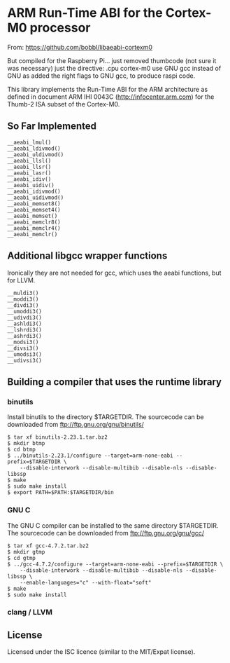 ARM Run-Time ABI for the Cortex-M0 processor
============================================

From:
	https://github.com/bobbl/libaeabi-cortexm0

But compiled for the Raspberry Pi...
    just removed thumbcode (not sure it was necessary)
    just the directive: .cpu cortex-m0
    use GNU gcc instead of GNU as
    added the right flags to GNU gcc, to produce raspi code.


This library implements the Run-Time ABI for the ARM architecture as defined
in document ARM IHI 0043C (http://infocenter.arm.com) for the Thumb-2 ISA
subset of the Cortex-M0.


So Far Implemented
------------------

~~~~
__aeabi_lmul()
__aeabi_ldivmod()
__aeabi_uldivmod()
__aeabi_llsl()
__aeabi_llsr()
__aeabi_lasr()
__aeabi_idiv()
__aeabi_uidiv()
__aeabi_idivmod()
__aeabi_uidivmod()
__aeabi_memset8()
__aeabi_memset4()
__aeabi_memset()
__aeabi_memclr8()
__aeabi_memclr4()
__aeabi_memclr()
~~~~


Additional libgcc wrapper functions
-----------------------------------
Ironically they are not needed for gcc, which uses the aeabi functions, but for
LLVM.

~~~~
__muldi3()
__moddi3()
__divdi3()
__umoddi3()
__udivdi3()
__ashldi3()
__lshrdi3()
__ashrdi3()
__modsi3()
__divsi3()
__umodsi3()
__udivsi3()
~~~~


Building a compiler that uses the runtime library
-------------------------------------------------

### binutils

Install binutils to the directory $TARGETDIR. The sourcecode can be downloaded
from ftp://ftp.gnu.org/gnu/binutils/

~~~~
$ tar xf binutils-2.23.1.tar.bz2
$ mkdir btmp
$ cd btmp
$ ../binutils-2.23.1/configure --target=arm-none-eabi --prefix=$TARGETDIR \
    --disable-interwork --disable-multibib --disable-nls --disable-libssp
$ make
$ sudo make install
$ export PATH=$PATH:$TARGETDIR/bin
~~~~

### GNU C

The GNU C compiler can be installed to the same directory $TARGETDIR. The
sourcecode can be downloaded from ftp://ftp.gnu.org/gnu/gcc/

~~~~
$ tar xf gcc-4.7.2.tar.bz2
$ mkdir gtmp
$ cd gtmp
$ ../gcc-4.7.2/configure --target=arm-none-eabi --prefix=$TARGETDIR \
    --disable-interwork --disable-multibib --disable-nls --disable-libssp \
    --enable-languages="c" --with-float="soft"
$ make
$ sudo make install
~~~~

### clang / LLVM


License
-------
Licensed under the ISC licence (similar to the MIT/Expat license).
